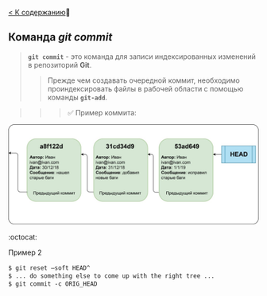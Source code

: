 [< К содержанию](readme.md):closed_book:


## Команда ***git commit***

>**`git commit`** - это команда для записи индексированных изменений в репозиторий **Git**.
>>Прежде чем создавать очередной коммит, необходимо проиндексировать файлы в рабочей области с помощью команды **`git-add`**.

>>>:white_check_mark: Пример коммита:

![](8Fo_T3KfvoLesUrjJJBcXZx5VrWdnVZIKGTdTNr5WpxqPgTXLRUXTHRV2XKrqr9oQzUrJ3ozE1S55m7CcufHUZT1.jpg)

:octocat:

Пример 2

```
$ git reset —soft HEAD^
$ ... do something else to come up with the right tree ...
$ git commit -c ORIG_HEAD
```